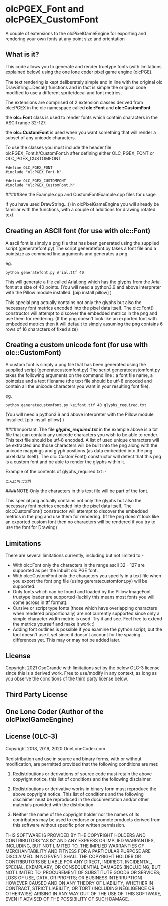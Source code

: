 # olcPGEX_Font and olcPGEX_CustomFont
A couple of extensions to the olcPixelGameEngine for exporting and rendering your own fonts at any point size and orientation


## What is it?

This code allows you to generate and render truetype fonts (with limitations explained below) using the one lone coder pixel game engine (olcPGE).

The text rendering is kept deliberately simple and in line with the original olc DrawString...Decal() functions and in fact is simple the original code modified to use
a different sprite/decal and font metrics.

The extensions are comprised of 2 extension classes derived from olc::PGEX in the olc namespace called **olc::Font** and **olc::CustomFont**

the **olc::Font** class is used to render fonts which contain characters in the ASCII range 32-127.

the **olc::CustomFont** is used when you want something that will render a subset of any unicode characters.

To use the classes you must include the header file olcPGEX_Font.h/CustomFont.h after defining either OLC_PGEX_FONT or OLC_PGEX_CUSTOMFONT

```
#define OLC_PGEX_FONT
#include "olcPGEX_Font.h"
```

```
#define OLC_PGEX_CUSTOMFONT
#include "olcPGEX_CustomFont.h"
```

#####See the Example.cpp and CustomFontExample.cpp files for usage.

If you have used DrawString...() in olcPixelGameEngine you will already be familiar with the functions, with a couple of additions for drawing rotated text.


## Creating an ASCII font (for use with olc::Font)

A ascii font is simply a png file that has been generated using the supplied script (generatefont.py) 
The script generatefont.py takes a font file and a pointsize as command line arguments and generates a png.

eg. 
```
python generatefont.py Arial.ttf 40
```

This will generate a file called Arial.png which has the glyphs from the Arial font at a size of 40 points.
(You will need a python3.6 and above interpreter with the Pillow module installed. [pip install pillow] )

This special png actually contains not only the glyphs but also the necessary font metrics encoded into the pixel data itself.
The olc::Font() constructor will attempt to discover the embedded metrics in the png and use them for rendering.
(If the png doesn't look like an exported font with embedded metrics then it will default to simply assuming the png contains 6 rows of 16 characters of fixed size)



## Creating a custom unicode font (for use with olc::CustomFont)

A custom font is simply a png file that has been generated using the supplied script (generatecustomfont.py) 
The script generatecustomfont.py takes the following arguments on the command line : a font file name, a pointsize and a text filename (the text file should be utf-8 encoded and contain all the unicode characters you want in your resulting font file).

eg. 
```
python generatecustomfont.py keifont.ttf 40 glyphs_required.txt
```

(You will need a python3.6 and above interpreter with the Pillow module installed. [pip install pillow] )

####Important:
The file ***glyphs_required.txt*** in the example above is a txt file that can contain any unicode characters you wish to be able to render. This text file should be utf-8 encoded. A list of used unique characters will be extracted and those characters will be built into the png along with the unicode mappings and glyph positions (as data embedded into the png pixel data itself). The olc::CustomFont() constructor will detect that this png is a custom font and be able to render the glyphs within it.

Example of the contents of glyphs_required.txt :-
```
こんにちは世界
```

####NOTE:Only the characters in this text file will be part of the font.


This special png actually contains not only the glyphs but also the necessary font metrics encoded into the pixel data itself.
The olc::CustomFont() constructor will attempt to discover the embedded metrics in the png and use them for rendering.
(If the png doesn't look like an exported custom font then no characters will be rendered if you try to use the font for Drawing)


## Limitations

There are several limitations currently, including but not limited to:-

* With olc::Font only the characters in the range ascii 32 - 127 are supported as per the inbuilt olc PGE font.
* With olc::CustomFont only the characters you specify in a text file when you export the font png file (using gereratecustomfont.py) will be supported.
* Only fonts which can be found and loaded by the Pillow ImageFont truetype loader are supported (luckily this means most fonts you will come across in ttf format).
* Cursive or script type fonts (those which have overlapping characters when rendered proportionally) are not currently supported since only a simple character width metric is used. Try it and see. Feel free to extend the metrics yourself and make it work :)
* Adding font outlines is possible if you examine the python script, but the tool doesn't use it yet since it doesn't account for the spacing differences yet. This may or may not be added later.



## License

Copyright 2021 OsoGrande with limitations set by the below OLC-3 license since this is a derived work.
Free to use/modify in any context, as long as you observe the conditions of the third party license below.


## Third Party License
## One Lone Coder (Author of the olcPixelGameEngine)

## License (OLC-3)

Copyright 2018, 2019, 2020 OneLoneCoder.com

Redistribution and use in source and binary forms, with or without 
modification, are permitted provided that the following conditions 
are met:

1. Redistributions or derivations of source code must retain the above 
   copyright notice, this list of conditions and the following disclaimer.

2. Redistributions or derivative works in binary form must reproduce 
   the above copyright notice. This list of conditions and the following 
   disclaimer must be reproduced in the documentation and/or other 
   materials provided with the distribution.

3. Neither the name of the copyright holder nor the names of its 
   contributors may be used to endorse or promote products derived 
   from this software without specific prior written permission.
    
THIS SOFTWARE IS PROVIDED BY THE COPYRIGHT HOLDERS AND CONTRIBUTORS 
"AS IS" AND ANY EXPRESS OR IMPLIED WARRANTIES, INCLUDING, BUT NOT 
LIMITED TO, THE IMPLIED WARRANTIES OF MERCHANTABILITY AND FITNESS FOR 
A PARTICULAR PURPOSE ARE DISCLAIMED. IN NO EVENT SHALL THE COPYRIGHT 
HOLDER OR CONTRIBUTORS BE LIABLE FOR ANY DIRECT, INDIRECT, INCIDENTAL, 
SPECIAL, EXEMPLARY, OR CONSEQUENTIAL DAMAGES (INCLUDING, BUT NOT 
LIMITED TO, PROCUREMENT OF SUBSTITUTE GOODS OR SERVICES; LOSS OF USE, 
DATA, OR PROFITS; OR BUSINESS INTERRUPTION) HOWEVER CAUSED AND ON ANY 
THEORY OF LIABILITY, WHETHER IN CONTRACT, STRICT LIABILITY, OR TORT 
(INCLUDING NEGLIGENCE OR OTHERWISE) ARISING IN ANY WAY OUT OF THE USE
OF THIS SOFTWARE, EVEN IF ADVISED OF THE POSSIBILITY OF SUCH DAMAGE.
